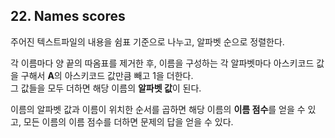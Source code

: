 ## 22. Names scores

주어진 텍스트파일의 내용을 쉼표 기준으로 나누고, 알파벳 순으로 정렬한다.

각 이름마다 양 끝의 따옴표를 제거한 후, 이름을 구성하는 각 알파벳마다 아스키코드 값을 구해서 **A**의 아스키코드 값만큼 빼고 1을 더한다.<br>
그 값들을 모두 더하면 해당 이름의 **알파벳 값**이 된다.

이름의 알파벳 값과 이름이 위치한 순서를 곱하면 해당 이름의 **이름 점수**를 얻을 수 있고, 모든 이름의 이름 점수를 더하면 문제의 답을 얻을 수 있다.
